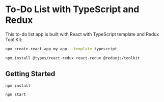 # To-Do List with TypeScript and Redux

This to-do list app is built with React with TypeScript template and Redux Tool Kit:

```sh
npx create-react-app my-app --template typescript
```

```sh
npm install @types/react-redux react-redux @reduxjs/toolkit
```
## Getting Started

```sh
npm install
```

```sh
npm start
```